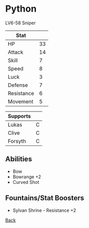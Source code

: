 # Python

LV6-58 Sniper

| Stat       | <!-- --> |
| ---------- | -------- |
| HP         | 33       |
| Attack     | 14       |
| Skill      | 7        |
| Speed      | 8        |
| Luck       | 3        |
| Defense    | 7        |
| Resistance | 6        |
| Movement   | 5        |

| Supports | <!-- --> |
| -------- | -------- |
| Lukas    | C        |
| Clive    | C        |
| Forsyth  | C        |

## Abilities

- Bow
- Bowrange +2
- Curved Shot

## Fountains/Stat Boosters

- Sylvan Shrine - Resistance +2

[Back](../README.md)
